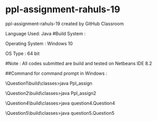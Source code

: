 # ppl-assignment-rahuls-19
ppl-assignment-rahuls-19 created by GitHub Classroom

Language Used: Java
#Build System :

Operating System : Windows 10

OS Type : 64 bit

#Note :
All codes submitted are build and tested on Netbeans IDE 8.2

##Command for command prompt in Windows :



\Question1\build\classes>java Ppl_assign

\Question2\build\classes>java Ppl_assign2

\Question4\build\classes>java question4.Question4

\Question5\build\classes>java question5.Question5
